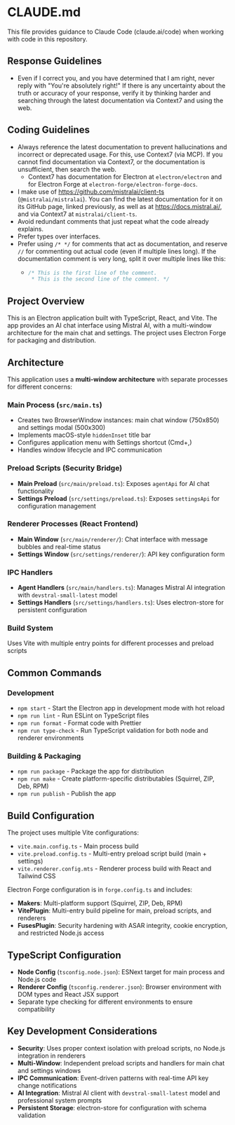 # CLAUDE.md

This file provides guidance to Claude Code (claude.ai/code) when working with code in this repository.

## Response Guidelines

- Even if I correct you, and you have determined that I am right, never reply with "You're absolutely right!" If there is any uncertainty about the truth or accuracy of your response, verify it by thinking harder and searching through the latest documentation via Context7 and using the web.

## Coding Guidelines

- Always reference the latest documentation to prevent hallucinations and incorrect or deprecated usage. For this, use Context7 (via MCP). If you cannot find documentation via Context7, or the documentation is unsufficient, then search the web.
  - Context7 has documentation for Electron at `electron/electron` and for Electron Forge at `electron-forge/electron-forge-docs`.
- I make use of https://github.com/mistralai/client-ts (`@mistralai/mistralai`). You can find the latest documentation for it on its GitHub page, linked previously, as well as at https://docs.mistral.ai/, and via Context7 at `mistralai/client-ts`.
- Avoid redundant comments that just repeat what the code already explains.
- Prefer types over interfaces.
- Prefer using `/* */` for comments that act as documentation, and reserve `//` for commenting out actual code (even if multiple lines long). If the documentation comment is very long, split it over multiple lines like this:
  - ```typescript
    /* This is the first line of the comment.
     * This is the second line of the comment. */
    ```

## Project Overview

This is an Electron application built with TypeScript, React, and Vite. The app provides an AI chat interface using Mistral AI, with a multi-window architecture for the main chat and settings. The project uses Electron Forge for packaging and distribution.

## Architecture

This application uses a **multi-window architecture** with separate processes for different concerns:

### Main Process (`src/main.ts`)

- Creates two BrowserWindow instances: main chat window (750x850) and settings modal (500x300)
- Implements macOS-style `hiddenInset` title bar
- Configures application menu with Settings shortcut (Cmd+,)
- Handles window lifecycle and IPC communication

### Preload Scripts (Security Bridge)

- **Main Preload** (`src/main/preload.ts`): Exposes `agentApi` for AI chat functionality
- **Settings Preload** (`src/settings/preload.ts`): Exposes `settingsApi` for configuration management

### Renderer Processes (React Frontend)

- **Main Window** (`src/main/renderer/`): Chat interface with message bubbles and real-time status
- **Settings Window** (`src/settings/renderer/`): API key configuration form

### IPC Handlers

- **Agent Handlers** (`src/main/handlers.ts`): Manages Mistral AI integration with `devstral-small-latest` model
- **Settings Handlers** (`src/settings/handlers.ts`): Uses electron-store for persistent configuration

### Build System

Uses Vite with multiple entry points for different processes and preload scripts

## Common Commands

### Development

- `npm start` - Start the Electron app in development mode with hot reload
- `npm run lint` - Run ESLint on TypeScript files
- `npm run format` - Format code with Prettier
- `npm run type-check` - Run TypeScript validation for both node and renderer environments

### Building & Packaging

- `npm run package` - Package the app for distribution
- `npm run make` - Create platform-specific distributables (Squirrel, ZIP, Deb, RPM)
- `npm run publish` - Publish the app

## Build Configuration

The project uses multiple Vite configurations:

- `vite.main.config.ts` - Main process build
- `vite.preload.config.ts` - Multi-entry preload script build (main + settings)
- `vite.renderer.config.mts` - Renderer process build with React and Tailwind CSS

Electron Forge configuration is in `forge.config.ts` and includes:

- **Makers**: Multi-platform support (Squirrel, ZIP, Deb, RPM)
- **VitePlugin**: Multi-entry build pipeline for main, preload scripts, and renderers
- **FusesPlugin**: Security hardening with ASAR integrity, cookie encryption, and restricted Node.js access

## TypeScript Configuration

- **Node Config** (`tsconfig.node.json`): ESNext target for main process and Node.js code
- **Renderer Config** (`tsconfig.renderer.json`): Browser environment with DOM types and React JSX support
- Separate type checking for different environments to ensure compatibility

## Key Development Considerations

- **Security**: Uses proper context isolation with preload scripts, no Node.js integration in renderers
- **Multi-Window**: Independent preload scripts and handlers for main chat and settings windows
- **IPC Communication**: Event-driven patterns with real-time API key change notifications
- **AI Integration**: Mistral AI client with `devstral-small-latest` model and professional system prompts
- **Persistent Storage**: electron-store for configuration with schema validation
